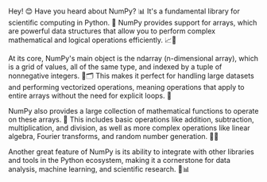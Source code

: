Hey! 😊 Have you heard about NumPy? 📊 It's a fundamental library for scientific computing in Python. 🐍 NumPy provides support for arrays, which are powerful data structures that allow you to perform complex mathematical and logical operations efficiently. 📈🔢

At its core, NumPy's main object is the ndarray (n-dimensional array), which is a grid of values, all of the same type, and indexed by a tuple of nonnegative integers. 🔢🗂️ This makes it perfect for handling large datasets and performing vectorized operations, meaning operations that apply to entire arrays without the need for explicit loops. 🚀

NumPy also provides a large collection of mathematical functions to operate on these arrays. 🧮 This includes basic operations like addition, subtraction, multiplication, and division, as well as more complex operations like linear algebra, Fourier transforms, and random number generation. 🎲🧩

Another great feature of NumPy is its ability to integrate with other libraries and tools in the Python ecosystem, making it a cornerstone for data analysis, machine learning, and scientific research. 🔬📊
